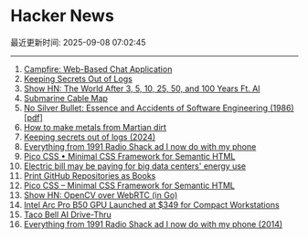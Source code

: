 # Hacker News

最近更新时间: 2025-09-08 07:02:45

--- 
1. [Campfire: Web-Based Chat Application](https://github.com/basecamp/once-campfire) 
2. [Keeping Secrets Out of Logs](https://allan.reyes.sh/posts/keeping-secrets-out-of-logs/) 
3. [Show HN: The World After 3, 5, 10, 25, 50, and 100 Years Ft. AI](https://www.mandar.cloud/blog.html) 
4. [Submarine Cable Map](https://www.submarinecablemap.com/) 
5. [No Silver Bullet: Essence and Accidents of Software Engineering (1986) [pdf]](https://www.cs.unc.edu/techreports/86-020.pdf) 
6. [How to make metals from Martian dirt](https://www.csiro.au/en/news/All/Articles/2025/August/Metals-out-of-martian-dirt) 
7. [Keeping secrets out of logs (2024)](https://allan.reyes.sh/posts/keeping-secrets-out-of-logs/) 
8. [Everything from 1991 Radio Shack ad I now do with my phone](https://www.trendingbuffalo.com/life/uncle-steves-buffalo/everything-from-1991-radio-shack-ad-now/) 
9. [Pico CSS • Minimal CSS Framework for Semantic HTML](https://picocss.com) 
10. [Electric bill may be paying for big data centers' energy use](https://theconversation.com/how-your-electric-bill-may-be-paying-for-big-data-centers-energy-use-257794) 
11. [Print GitHub Repositories as Books](https://gitprint.me/) 
12. [Pico CSS – Minimal CSS Framework for Semantic HTML](https://picocss.com) 
13. [Show HN: OpenCV over WebRTC (in Go)](https://github.com/pion/example-webrtc-applications/blob/master/gocv-to-webrtc/README.md) 
14. [Intel Arc Pro B50 GPU Launched at $349 for Compact Workstations](https://www.guru3d.com/story/intel-arc-pro-b50-gpu-launched-at-for-compact-workstations/) 
15. [Taco Bell AI Drive-Thru](https://aidarwinawards.org/nominees/taco-bell-ai-drive-thru.html) 
16. [Everything from 1991 Radio Shack ad I now do with my phone (2014)](https://www.trendingbuffalo.com/life/uncle-steves-buffalo/everything-from-1991-radio-shack-ad-now/) 
